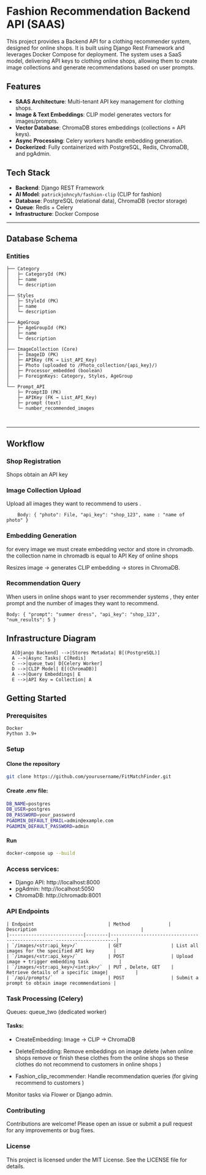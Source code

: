 # Fashion Recommendation Backend API (SAAS)

This project provides a Backend API for a clothing recommender system, designed for online shops. It is built using Django Rest Framework and leverages Docker Compose for deployment. The system uses a SaaS model, delivering API keys to clothing online shops, allowing them to create image collections and generate recommendations based on user prompts.

## Features

- **SAAS Architecture**: Multi-tenant API key management for clothing shops.
- **Image & Text Embeddings**: CLIP model generates vectors for images/prompts.
- **Vector Database**: ChromaDB stores embeddings (collections = API keys).
- **Async Processing**: Celery workers handle embedding generation.
- **Dockerized**: Fully containerized with PostgreSQL, Redis, ChromaDB, and pgAdmin.

## Tech Stack

- **Backend**: Django REST Framework
- **AI Model**: `patrickjohncyh/fashion-clip` (CLIP for fashion)
- **Database**: PostgreSQL (relational data), ChromaDB (vector storage)
- **Queue**: Redis + Celery
- **Infrastructure**: Docker Compose

---

## Database Schema

### Entities
```plainText
├── Category
│   ├─ CategoryId (PK)
│   ├─ name
│   └─ description
│
├── Styles
│   ├─ StyleId (PK)
│   ├─ name
│   └─ description
│
├── AgeGroup
│   ├─ AgeGroupId (PK)
│   ├─ name
│   └─ description
│
├── ImageCollection (Core)
│   ├─ ImageID (PK)
│   ├─ APIKey (FK → List_API_Key)
│   ├─ Photo (uploaded to /Photo_collection/{api_key}/)
│   ├─ Processor_embedded (boolean)
│   ├─ ForeignKeys: Category, Styles, AgeGroup
│
└── Prompt_API
    ├─ PromptID (PK)
    ├─ APIKey (FK → List_API_Key)
    ├─ prompt (text)
    └─ number_recommended_images

 

 ```


---
## Workflow
### Shop Registration
   Shops obtain an API key 

### Image Collection Upload
  Upload all images  they want to recommend to users .
  
  ```POST /api/images/
      Body: { "photo": File, "api_key": "shop_123", name : "name of photo" }
  ```


### Embedding Generation
for every image we must create embedding vector and store in chromadb. the collection name in chromadb is equal to API Key of online shops 

Resizes image → generates CLIP embedding → stores in ChromaDB.

### Recommendation Query
When users in online shops want to yser recommender systems , they enter prompt and the number of images they want to recommend.
```GET /api/recommend/
Body: { "prompt": "summer dress", "api_key": "shop_123", "num_results": 5 }

```


## Infrastructure Diagram
```graph TD
  A[Django Backend] -->|Stores Metadata| B[(PostgreSQL)]
  A -->|Async Tasks| C[Redis]
  C -->|queue_two| D[Celery Worker]
  D -->|CLIP Model| E[(ChromaDB)]
  A -->|Query Embeddings| E
  E -->|API Key = Collection| A
  ```

## Getting Started
### Prerequisites
```
Docker
Python 3.9+
```
### Setup

#### Clone the repository
```bash
git clone https://github.com/yourusername/FitMatchFinder.git
```

#### Create .env file:
```bash
DB_NAME=postgres
DB_USER=postgres
DB_PASSWORD=your_password
PGADMIN_DEFAULT_EMAIL=admin@example.com
PGADMIN_DEFAULT_PASSWORD=admin
```
#### Run
```bash
docker-compose up --build
```
### Access services:

- Django API: http://localhost:8000
- pgAdmin: http://localhost:5050
- ChromaDB: http://chromadb:8001




###  API Endpoints
```
| Endpoint                           | Method              | Description                                      |
|---------------------------|--------|------------------------------------------------- ----------------------|
| `/images/<str:api_key>/`           | GET                  | List all images for the specified API key       |
| `/images/<str:api_key>/`           | POST                 | Upload image + trigger embedding task           |
| `/images/<str:api_key>/<int:pk>/`  | PUT , Delete, GET    |  Retrieve details of a specific image|          |
| `/api/prompts/`                    | POST                 | Submit a prompt to obtain image recommendations |

```
### Task Processing (Celery)
Queues: queue_two (dedicated worker)

#### Tasks:

- CreateEmbedding: Image → CLIP → ChromaDB

- DeleteEmbedding: Remove embeddings on image delete (when online shops remove or finish these clothes from the online shops so these clothes do not recommend to customers in online shops )

- Fashion_clip_recommender: Handle recommendation queries (for giving recommend to customers )

Monitor tasks via Flower or Django admin.


### Contributing
Contributions are welcome! Please open an issue or submit a pull request for any improvements or bug fixes.

### License
This project is licensed under the MIT License. See the LICENSE file for details.

